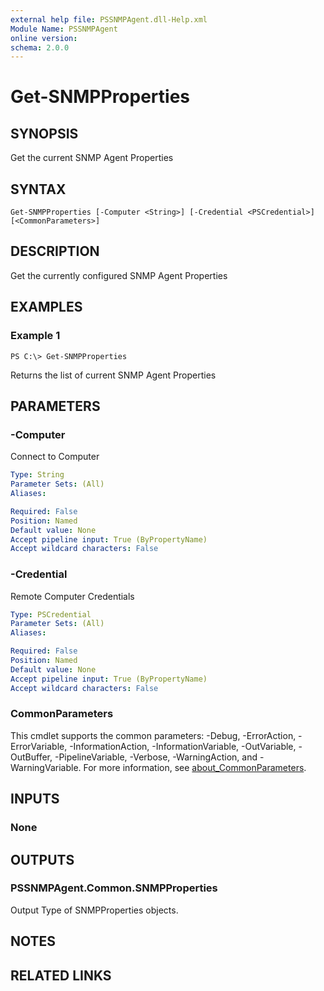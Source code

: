 ```yaml
---
external help file: PSSNMPAgent.dll-Help.xml
Module Name: PSSNMPAgent
online version:
schema: 2.0.0
---
```


# Get-SNMPProperties

## SYNOPSIS
Get the current SNMP Agent Properties

## SYNTAX

```
Get-SNMPProperties [-Computer <String>] [-Credential <PSCredential>] [<CommonParameters>]
```

## DESCRIPTION
Get the currently configured SNMP Agent Properties

## EXAMPLES

### Example 1
```
PS C:\> Get-SNMPProperties
```

Returns the list of current SNMP Agent Properties

## PARAMETERS

### -Computer
Connect to Computer

```yaml
Type: String
Parameter Sets: (All)
Aliases:

Required: False
Position: Named
Default value: None
Accept pipeline input: True (ByPropertyName)
Accept wildcard characters: False
```

### -Credential
Remote Computer Credentials

```yaml
Type: PSCredential
Parameter Sets: (All)
Aliases:

Required: False
Position: Named
Default value: None
Accept pipeline input: True (ByPropertyName)
Accept wildcard characters: False
```

### CommonParameters
This cmdlet supports the common parameters: -Debug, -ErrorAction, -ErrorVariable, -InformationAction, -InformationVariable, -OutVariable, -OutBuffer, -PipelineVariable, -Verbose, -WarningAction, and -WarningVariable. For more information, see [about_CommonParameters](http://go.microsoft.com/fwlink/?LinkID=113216).

## INPUTS

### None
## OUTPUTS

### PSSNMPAgent.Common.SNMPProperties
Output Type of SNMPProperties objects.

## NOTES

## RELATED LINKS
